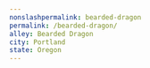 ```yaml
---
﻿nonslashpermalink: bearded-dragon
permalink: /bearded-dragon/
alley: Bearded Dragon
city: Portland
state: Oregon
---
```

